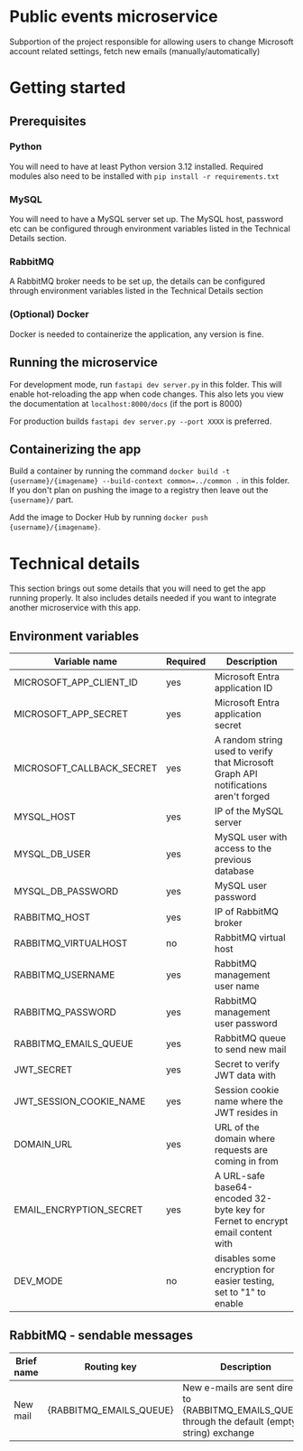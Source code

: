 # Public events microservice

Subportion of the project responsible for allowing users to change Microsoft account related settings, fetch new emails (manually/automatically)

# Getting started
## Prerequisites

### Python
You will need to have at least Python version 3.12 installed.
Required modules also need to be installed with `pip install -r requirements.txt`

### MySQL
You will need to have a MySQL server set up. The MySQL host, password etc can be configured through environment variables listed in the Technical Details section.

### RabbitMQ
A RabbitMQ broker needs to be set up, the details can be configured through environment variables listed in the Technical Details section

### (Optional) Docker
Docker is needed to containerize the application, any version is fine.

## Running the microservice
For development mode, run `fastapi dev server.py` in this folder. This will enable hot-reloading the app when code changes. This also lets you view the documentation at `localhost:8000/docs` (if the port is 8000)

For production builds `fastapi dev server.py --port XXXX` is preferred.

## Containerizing the app
Build a container by running the command `docker build -t {username}/{imagename} --build-context common=../common .` in this folder. If you don't plan on pushing the image to a registry then leave out the `{username}/` part.

Add the image to Docker Hub by running `docker push {username}/{imagename}`.

# Technical details

This section brings out some details that you will need to get the app running properly. It also includes details needed if you want to integrate another microservice with this app.

## Environment variables
| Variable name | Required | Description |
| - | - | - |
| MICROSOFT_APP_CLIENT_ID | yes | Microsoft Entra application ID |
| MICROSOFT_APP_SECRET | yes | Microsoft Entra application secret |
| MICROSOFT_CALLBACK_SECRET | yes | A random string used to verify that Microsoft Graph API notifications aren't forged |
| MYSQL_HOST | yes | IP of the MySQL server |
| MYSQL_DB_USER | yes | MySQL user with access to the previous database |
| MYSQL_DB_PASSWORD | yes | MySQL user password |
| RABBITMQ_HOST | yes | IP of RabbitMQ broker |
| RABBITMQ_VIRTUALHOST | no | RabbitMQ virtual host |
| RABBITMQ_USERNAME | yes | RabbitMQ management user name |
| RABBITMQ_PASSWORD | yes | RabbitMQ management user password |
| RABBITMQ_EMAILS_QUEUE | yes | RabbitMQ queue to send new mail |
| JWT_SECRET | yes | Secret to verify JWT data with |
| JWT_SESSION_COOKIE_NAME | yes | Session cookie name where the JWT resides in |
| DOMAIN_URL | yes | URL of the domain where requests are coming in from |
| EMAIL_ENCRYPTION_SECRET | yes | A URL-safe base64-encoded 32-byte key for Fernet to encrypt email content with |
| DEV_MODE | no | disables some encryption for easier testing, set to "1" to enable |

## RabbitMQ - sendable messages
| Brief name | Routing key | Description |
| - | - | - |
| New mail | {RABBITMQ_EMAILS_QUEUE} | New e-mails are sent directly to {RABBITMQ_EMAILS_QUEUE} through the default (empty string) exchange |
